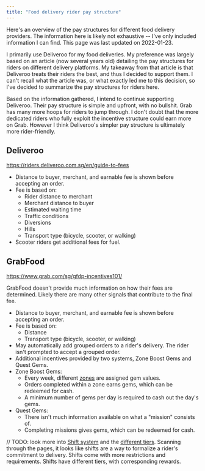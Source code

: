 ```yaml
---
title: "Food delivery rider pay structure"
---
```


Here's an overview of the pay structures for different food delivery providers.
The information here is likely not exhaustive -- I've only included information
I can find. This page was last updated on 2022-01-23.

I primarily use Deliveroo for my food deliveries. My preference was largely
based on an article (now several years old) detailing the pay structures for
riders on different delivery platforms. My takeaway from that article is that
Deliveroo treats their riders the best, and thus I decided to support them. I
can't recall what the article was, or what exactly led me to this decision, so
I've decided to summarize the pay structures for riders here.

Based on the information gathered, I intend to continue supporting Deliveroo.
Their pay structure is simple and upfront, with no bullshit. Grab has many more
hoops for riders to jump through. I don't doubt that the more dedicated riders
who fully exploit the incentive structure could earn more on Grab. However I
think Deliveroo's simpler pay structure is ultimately more rider-friendly.

## Deliveroo

https://riders.deliveroo.com.sg/en/guide-to-fees

- Distance to buyer, merchant, and earnable fee is shown before accepting an order.
- Fee is based on:
    - Rider distance to merchant
    - Merchant distance to buyer
    - Estimated waiting time
    - Traffic conditions
    - Diversions
    - Hills
    - Transport type (bicycle, scooter, or walking)
- Scooter riders get additional fees for fuel.

## GrabFood

https://www.grab.com/sg/gfdp-incentives101/

GrabFood doesn't provide much information on how their fees are determined.
Likely there are many other signals that contribute to the final fee.

- Distance to buyer, merchant, and earnable fee is shown before accepting an order.
- Fee is based on:
    - Distance
    - Transport type (bicycle, scooter, or walking)
- May automatically add grouped orders to a rider's delivery. The rider isn't
  prompted to accept a grouped order.
- Additional incentives provided by two systems, Zone Boost Gems and Quest Gems.
- Zone Boost Gems:
    - Every week, different [zones](https://www.grab.com/sg/gfzone/) are assigned gem values.
    - Orders completed within a zone earns gems, which can be redeemed for cash.
    - A minimum number of gems per day is required to cash out the day's gems.
- Quest Gems:
    - There isn't much information available on what a "mission" consists of.
    - Completing missions gives gems, which can be redeemed for cash.

// TODO: look more into [Shift system](https://www.grab.com/sg/gfdp-shiftbooking/)
and the [different tiers](https://www.grab.com/sg/gfdp-emeraldcircle/).
Scanning through the pages, it looks like shifts are a way to formalize a
rider's commitment to delivery. Shifts come with more restrictions and
requirements. Shifts have different tiers, with corresponding rewards.
